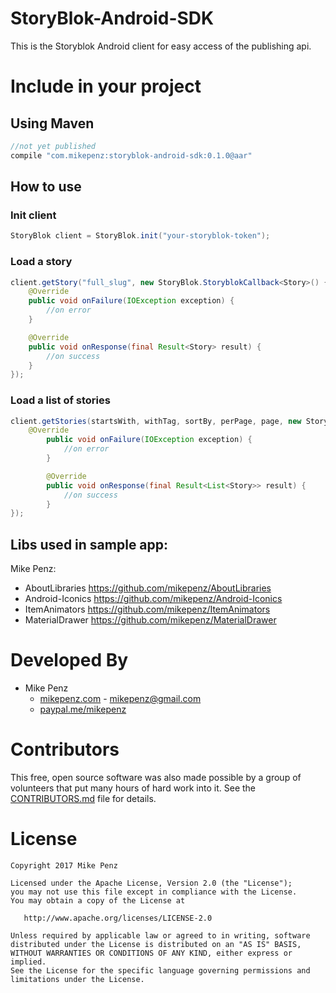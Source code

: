 # StoryBlok-Android-SDK

This is the Storyblok Android client for easy access of the publishing api.

# Include in your project
## Using Maven

```gradle
//not yet published
compile "com.mikepenz:storyblok-android-sdk:0.1.0@aar"
```

## How to use
### Init client

```java
StoryBlok client = StoryBlok.init("your-storyblok-token");
```

### Load a story
```java
client.getStory("full_slug", new StoryBlok.StoryblokCallback<Story>() {
    @Override
    public void onFailure(IOException exception) {
        //on error
    }

    @Override
    public void onResponse(final Result<Story> result) {
        //on success
    }
});
```

### Load a list of stories
```java
client.getStories(startsWith, withTag, sortBy, perPage, page, new StoryBlok.StoryblokCallback<List<Story>>() {
    @Override
        public void onFailure(IOException exception) {
            //on error
        }

        @Override
        public void onResponse(final Result<List<Story>> result) {
            //on success
        }
});
```


## Libs used in sample app:
Mike Penz:
- AboutLibraries https://github.com/mikepenz/AboutLibraries
- Android-Iconics https://github.com/mikepenz/Android-Iconics
- ItemAnimators https://github.com/mikepenz/ItemAnimators
- MaterialDrawer https://github.com/mikepenz/MaterialDrawer

# Developed By

* Mike Penz 
  * [mikepenz.com](http://mikepenz.com) - <mikepenz@gmail.com>
  * [paypal.me/mikepenz](http://paypal.me/mikepenz)

# Contributors

This free, open source software was also made possible by a group of volunteers that put many hours of hard work into it. See the [CONTRIBUTORS.md](CONTRIBUTORS.md) file for details.

# License

    Copyright 2017 Mike Penz

    Licensed under the Apache License, Version 2.0 (the "License");
    you may not use this file except in compliance with the License.
    You may obtain a copy of the License at

       http://www.apache.org/licenses/LICENSE-2.0

    Unless required by applicable law or agreed to in writing, software
    distributed under the License is distributed on an "AS IS" BASIS,
    WITHOUT WARRANTIES OR CONDITIONS OF ANY KIND, either express or implied.
    See the License for the specific language governing permissions and
    limitations under the License.
